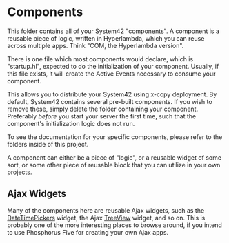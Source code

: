 Components
========

This folder contains all of your System42 "components". A component is a reusable piece of logic, written in Hyperlambda, 
which you can reuse across multiple apps. Think "COM, the Hyperlambda version".

There is one file which most components would declare, which is "startup.hl", expected to do the initialization of your 
component. Usually, if this file exists, it will create the Active Events necessary to consume your component.

This allows you to distribute your System42 using x-copy deployment. By default, System42 contains several pre-built 
components. If you wish to remove these, simply delete the folder containing your component. Preferably _before_ you 
start your server the first time, such that the component's initialization logic does not run.

To see the documentation for your specific components, please refer to the folders inside of this project.

A component can either be a piece of "logic", or a reusable widget of some sort, or some other piece of reusable block that
you can utilize in your own projects.

## Ajax Widgets

Many of the components here are reusable Ajax widgets, such as the [DateTimePickers](bootstrap/widgets/datetimepicker) widget, 
the Ajax [TreeView](common-widgets/tree) widget, and so on. This is probably one of the more interesting places to browse around,
if you intend to use Phosphorus Five for creating your own Ajax apps.

